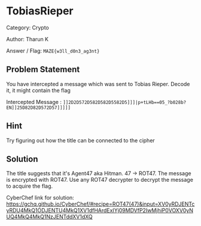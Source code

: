 # **TobiasRieper**

Category: Crypto

Author: Tharun K

Answer / Flag: `MAZE{w3ll_d0n3_ag3nt}`

## Problem Statement

You have intercepted a message which was sent to Tobias Rieper. Decode it, it might contain the flag

Intercepted Message : `]]2D2D572D582D582D5582D5]]]|p+tLHb==05_?b028b?EN]]25D82D82D572D57]]]]]`

## Hint

Try figuring out how the title can be connected to the cipher

## Solution

The title suggests that it's Agent47 aka Hitman. 47 -> ROT47. The message is encrypted with ROT47. Use any ROT47 decrypter to decrypt the message to acquire the flag.

CyberChef link for solution: https://gchq.github.io/CyberChef/#recipe=ROT47(47)&input=XV0yRDJENTcyRDU4MkQ1ODJENTU4MkQ1XV1dfHArdExIYj09MDVfP2IwMjhiP0VOXV0yNUQ4MkQ4MkQ1NzJENTddXV1dXQ